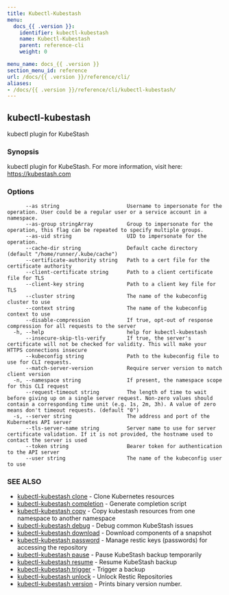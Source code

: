 ```yaml
---
title: Kubectl-Kubestash
menu:
  docs_{{ .version }}:
    identifier: kubectl-kubestash
    name: Kubectl-Kubestash
    parent: reference-cli
    weight: 0

menu_name: docs_{{ .version }}
section_menu_id: reference
url: /docs/{{ .version }}/reference/cli/
aliases:
- /docs/{{ .version }}/reference/cli/kubectl-kubestash/
---
```

## kubectl-kubestash

kubectl plugin for KubeStash

### Synopsis

kubectl plugin for KubeStash. For more information, visit here: https://kubestash.com

### Options

```
      --as string                      Username to impersonate for the operation. User could be a regular user or a service account in a namespace.
      --as-group stringArray           Group to impersonate for the operation, this flag can be repeated to specify multiple groups.
      --as-uid string                  UID to impersonate for the operation.
      --cache-dir string               Default cache directory (default "/home/runner/.kube/cache")
      --certificate-authority string   Path to a cert file for the certificate authority
      --client-certificate string      Path to a client certificate file for TLS
      --client-key string              Path to a client key file for TLS
      --cluster string                 The name of the kubeconfig cluster to use
      --context string                 The name of the kubeconfig context to use
      --disable-compression            If true, opt-out of response compression for all requests to the server
  -h, --help                           help for kubectl-kubestash
      --insecure-skip-tls-verify       If true, the server's certificate will not be checked for validity. This will make your HTTPS connections insecure
      --kubeconfig string              Path to the kubeconfig file to use for CLI requests.
      --match-server-version           Require server version to match client version
  -n, --namespace string               If present, the namespace scope for this CLI request
      --request-timeout string         The length of time to wait before giving up on a single server request. Non-zero values should contain a corresponding time unit (e.g. 1s, 2m, 3h). A value of zero means don't timeout requests. (default "0")
  -s, --server string                  The address and port of the Kubernetes API server
      --tls-server-name string         Server name to use for server certificate validation. If it is not provided, the hostname used to contact the server is used
      --token string                   Bearer token for authentication to the API server
      --user string                    The name of the kubeconfig user to use
```

### SEE ALSO

* [kubectl-kubestash clone](/docs/reference/cli/kubectl-kubestash_clone.md)	 - Clone Kubernetes resources
* [kubectl-kubestash completion](/docs/reference/cli/kubectl-kubestash_completion.md)	 - Generate completion script
* [kubectl-kubestash copy](/docs/reference/cli/kubectl-kubestash_copy.md)	 - Copy kubestash resources from one namespace to another namespace
* [kubectl-kubestash debug](/docs/reference/cli/kubectl-kubestash_debug.md)	 - Debug common KubeStash issues
* [kubectl-kubestash download](/docs/reference/cli/kubectl-kubestash_download.md)	 - Download components of a snapshot
* [kubectl-kubestash password](/docs/reference/cli/kubectl-kubestash_password.md)	 - Manage restic keys (passwords) for accessing the repository
* [kubectl-kubestash pause](/docs/reference/cli/kubectl-kubestash_pause.md)	 - Pause KubeStash backup temporarily
* [kubectl-kubestash resume](/docs/reference/cli/kubectl-kubestash_resume.md)	 - Resume KubeStash backup
* [kubectl-kubestash trigger](/docs/reference/cli/kubectl-kubestash_trigger.md)	 - Trigger a backup
* [kubectl-kubestash unlock](/docs/reference/cli/kubectl-kubestash_unlock.md)	 - Unlock Restic Repositories
* [kubectl-kubestash version](/docs/reference/cli/kubectl-kubestash_version.md)	 - Prints binary version number.

